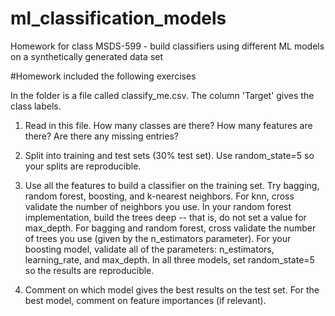 # ml_classification_models
Homework for class MSDS-599 - build classifiers using different ML models on a synthetically generated data set

#Homework included the following exercises

In the folder is a file called classify_me.csv. The column 'Target' gives the class labels.

1. Read in this file. How many classes are there? How many features are there? Are there any missing entries? 

2. Split into training and test sets (30% test set). Use random_state=5 so your splits are reproducible. 

3. Use all the features to build a classifier on the training set. Try bagging, random forest, boosting, and k-nearest neighbors. For knn, cross validate the number of neighbors you use. In your random forest implementation, build the trees deep -- that is, do not set a value for max_depth. For bagging and random forest,  cross validate the number of trees you use (given by the n_estimators parameter). For your boosting model, validate all of the parameters: n_estimators, learning_rate, and max_depth. In all three models, set random_state=5 so the results are reproducible.  

4. Comment on which model gives the best results on the test set.  For the best model, comment on feature importances (if relevant). 
